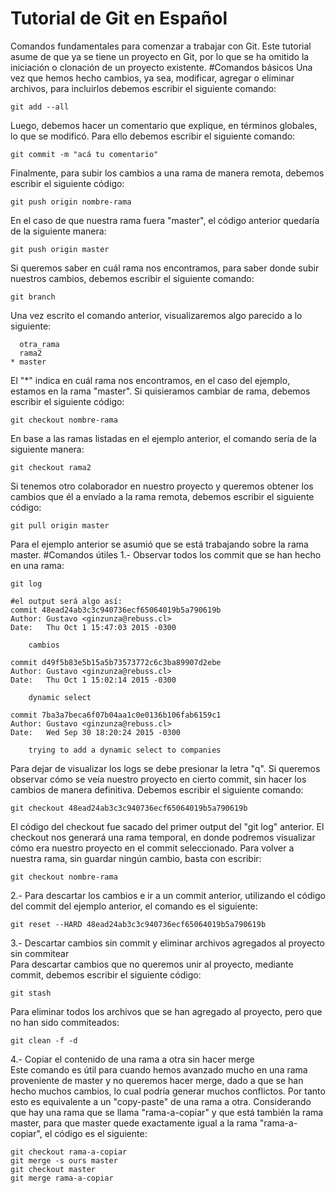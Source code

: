 # Tutorial de Git en Español
Comandos fundamentales para comenzar a trabajar con Git. Este tutorial asume de que ya se tiene un proyecto en Git, por lo que se ha omitido la iniciación o clonación de un proyecto existente.
#Comandos básicos
Una vez que hemos hecho cambios, ya sea, modificar, agregar o eliminar archivos, para incluirlos debemos escribir el siguiente comando:
```git
git add --all
```
Luego, debemos hacer un comentario que explique, en términos globales, lo que se modificó. Para ello debemos escribir el siguiente comando:
```
git commit -m "acá tu comentario"
```
Finalmente, para subir los cambios a una rama de manera remota, debemos escribir el siguiente código:
```
git push origin nombre-rama
```
En el caso de que nuestra rama fuera "master", el código anterior quedaría de la siguiente manera:
```
git push origin master
```
Si queremos saber en cuál rama nos encontramos, para saber donde subir nuestros cambios, debemos escribir el siguiente comando:
```
git branch
```
Una vez escrito el comando anterior, visualizaremos algo parecido a lo siguiente:
```
  otra_rama
  rama2
* master
```
El "*" indica en cuál rama nos encontramos, en el caso del ejemplo, estamos en la rama "master".
Si quisieramos cambiar de rama, debemos escribir el siguiente código:
```
git checkout nombre-rama
```
En base a las ramas listadas en el ejemplo anterior, el comando sería de la siguiente manera:
```
git checkout rama2
```
Si tenemos otro colaborador en nuestro proyecto y queremos obtener los cambios que él a envíado a la rama remota, debemos escribir el siguiente código:
```
git pull origin master
```
Para el ejemplo anterior se asumió que se está trabajando sobre la rama master.
#Comandos útiles
1.- Observar todos los commit que se han hecho en una rama:
```
git log

#el output será algo así:
commit 48ead24ab3c3c940736ecf65064019b5a790619b
Author: Gustavo <ginzunza@rebuss.cl>
Date:   Thu Oct 1 15:47:03 2015 -0300

    cambios

commit d49f5b83e5b15a5b73573772c6c3ba89907d2ebe
Author: Gustavo <ginzunza@rebuss.cl>
Date:   Thu Oct 1 15:02:14 2015 -0300

    dynamic select

commit 7ba3a7beca6f07b04aa1c0e0136b106fab6159c1
Author: Gustavo <ginzunza@rebuss.cl>
Date:   Wed Sep 30 18:20:24 2015 -0300

    trying to add a dynamic select to companies
```
Para dejar de visualizar los logs se debe presionar la letra "q".
Si queremos observar cómo se veía nuestro proyecto en cierto commit, sin hacer los cambios de manera definitiva. Debemos escribir el siguiente comando:
```
git checkout 48ead24ab3c3c940736ecf65064019b5a790619b
```
El código del checkout fue sacado del primer output del "git log" anterior. El checkout nos generará una rama temporal, en donde podremos visualizar cómo era nuestro proyecto en el commit seleccionado. Para volver a nuestra rama, sin guardar ningún cambio, basta con escribir:
```
git checkout nombre-rama
```
2.- Para descartar los cambios e ir a un commit anterior, utilizando el código del commit del ejemplo anterior, el comando es el siguiente:
```
git reset --HARD 48ead24ab3c3c940736ecf65064019b5a790619b
```
3.- Descartar cambios sin commit y eliminar archivos agregados al proyecto sin commitear<br/>
Para descartar cambios que no queremos unir al proyecto, mediante commit, debemos escribir el siguiente código:
```
git stash
```
Para eliminar todos los archivos que se han agregado al proyecto, pero que no han sido commiteados:
```
git clean -f -d
```
4.- Copiar el contenido de una rama a otra sin hacer merge <br/>
Este comando es útil para cuando hemos avanzado mucho en una rama proveniente de master y no queremos hacer merge, dado a que se han hecho muchos cambios, lo cual podría generar muchos conflictos. Por tanto esto es equivalente a un "copy-paste" de una rama a otra. Considerando que hay una rama que se llama "rama-a-copiar" y que está también la rama master, para que master quede exactamente igual a la rama "rama-a-copiar", el código es el siguiente:
```
git checkout rama-a-copiar
git merge -s ours master 
git checkout master 
git merge rama-a-copiar
```

